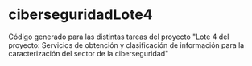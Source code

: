 # ciberseguridadLote4
Código generado para las distintas tareas del proyecto "Lote 4 del proyecto: Servicios de obtención y clasificación de información para la caracterización del sector de la ciberseguridad"
